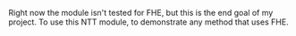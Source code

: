 Right now the module isn't tested for FHE, but this is the end goal of my project. To use this NTT module, to demonstrate any method that uses FHE.